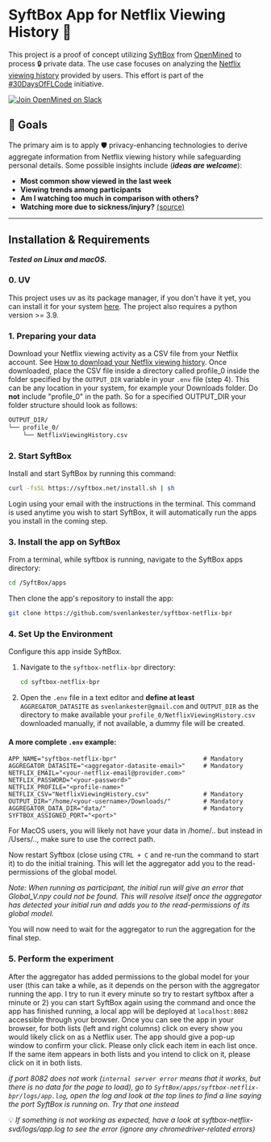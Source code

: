 # SyftBox App for Netflix Viewing History 🍿

This project is a proof of concept utilizing [SyftBox](https://syftbox-documentation.openmined.org/) from [OpenMined](https://openmined.org/) to process 🔒 private data. The use case focuses on analyzing the [Netflix viewing history](https://help.netflix.com/en/node/101917) provided by users. This effort is part of the [#30DaysOfFLCode](https://info.openmined.org/30daysofflcode) initiative.

[![Join OpenMined on Slack](https://img.shields.io/badge/Join%20Us%20on-Slack-blue)](https://slack.openmined.org/)

## 🎯 Goals

The primary aim is to apply 🛡️ privacy-enhancing technologies to derive aggregate information from Netflix viewing history while safeguarding personal details. Some possible insights include (**_ideas are welcome_**):

- **Most common show viewed in the last week**
- **Viewing trends among participants**
- **Am I watching too much in comparison with others?**
- **Watching more due to sickness/injury?** [(source)](https://www.kaggle.com/code/nachoco/netflix-viewing-analysis-with-injury)

---

## Installation & Requirements
**_Tested on Linux and macOS._**

### 0. UV

This project uses uv as its package manager, if you don't have it yet, you can install it for your system [here](https://docs.astral.sh/uv/getting-started/installation/). The project also requires a python version >= 3.9.

### 1. Preparing your data

Download your Netflix viewing activity as a CSV file from your Netflix account. See [How to download your Netflix viewing history](https://help.netflix.com/en/node/101917). Once downloaded, place the CSV file inside a directory called profile_0 inside the folder specified by the `OUTPUT_DIR` variable in your `.env` file (step 4). This can be any location in your system, for example your Downloads folder. Do **not** include "profile_0" in the path. So for a specified OUTPUT_DIR your folder structure should look as follows:

```bash
OUTPUT_DIR/
└── profile_0/
    └── NetflixViewingHistory.csv
```

### 2. Start SyftBox
Install and start SyftBox by running this command:

   ```bash
   curl -fsSL https://syftbox.net/install.sh | sh
   ```

Login using your email with the instructions in the terminal. This command is used anytime you wish to start SyftBox, it will automatically run the apps you install in the coming step.

### 3. Install the app on SyftBox

From a terminal, while syftbox is running, navigate to the SyftBox apps directory:
   ```bash
   cd /SyftBox/apps
   ```
Then clone the app's repository to install the app:
   ```bash
   git clone https://github.com/svenlankester/syftbox-netflix-bpr
   ```

### 4. Set Up the Environment
Configure this app inside SyftBox.

1. Navigate to the `syftbox-netflix-bpr` directory:
   ```bash
   cd syftbox-netflix-bpr
   ```
2. Open the `.env` file in a text editor and **define at least** `AGGREGATOR_DATASITE` as `svenlankester@gmail.com` and `OUTPUT_DIR` as the directory to make available your `profile_0/NetflixViewingHistory.csv` downloaded manually, if not available, a dummy file will be created. 

#### A more complete `.env` example:
   ```
   APP_NAME="syftbox-netflix-bpr"                        # Mandatory
   AGGREGATOR_DATASITE="<aggregator-datasite-email>"     # Mandatory
   NETFLIX_EMAIL="<your-netflix-email@provider.com>"
   NETFLIX_PASSWORD="<your-password>"
   NETFLIX_PROFILE="<profile-name>"
   NETFLIX_CSV="NetflixViewingHistory.csv"               # Mandatory
   OUTPUT_DIR="/home/<your-username>/Downloads/"         # Mandatory
   AGGREGATOR_DATA_DIR="data/"                           # Mandatory
   SYFTBOX_ASSIGNED_PORT="<port>"
   ```

For MacOS users, you will likely not have your data in /home/.. but instead in /Users/.., make sure to use the correct path.

Now restart Syftbox (close using ``CTRL + C`` and re-run the command to start it) to do the initial training. This will let the aggregator add you to the read-permissions of the global model.

_Note: When running as participant, the initial run will give an error that Global_V.npy could not be found. This will resolve itself once the aggregator has detected your initial run and adds you to the read-permissions of its global model._

You will now need to wait for the aggregator to run the aggregation for the final step.

### 5. Perform the experiment

After the aggregator has added permissions to the global model for your user (this can take a while, as it depends on the person with the aggregator running the app. I try to run it every minute so try to restart syftbox after a minute or 2) you can start SyftBox again using the command and once the app has finished running, a local app will be deployed at ``localhost:8082`` accessible through your browser. Once you can see the app in your browser, for both lists (left and right columns) click on every show you would likely click on as a Netflix user. The app should give a pop-up window to confirm your click. Please only click each item in each list once. If the same item appears in both lists and you intend to click on it, please click on it in both lists.


_if port 8082 does not work (`internal server error` means that it works, but there is no data for the page to load), go to ``SyftBox/apps/syftbox-netflix-bpr/logs/app.log``, open the log and look at the top lines to find a line saying the port SyftBox is running on. Try that one instead_


💡 _If something is not working as expected, have a look at syftbox-netflix-svd/logs/app.log to see the error (ignore any chromedriver-related errors)_
